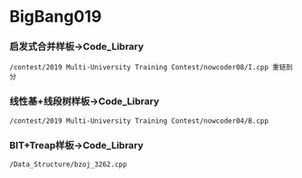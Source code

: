 # BigBang019

### 启发式合并样板->Code_Library
    /contest/2019 Multi-University Training Contest/nowcoder08/I.cpp 重链剖分

### 线性基+线段树样板->Code_Library
    /contest/2019 Multi-University Training Contest/nowcoder04/B.cpp
    
### BIT+Treap样板->Code_Library
    /Data_Structure/bzoj_3262.cpp
